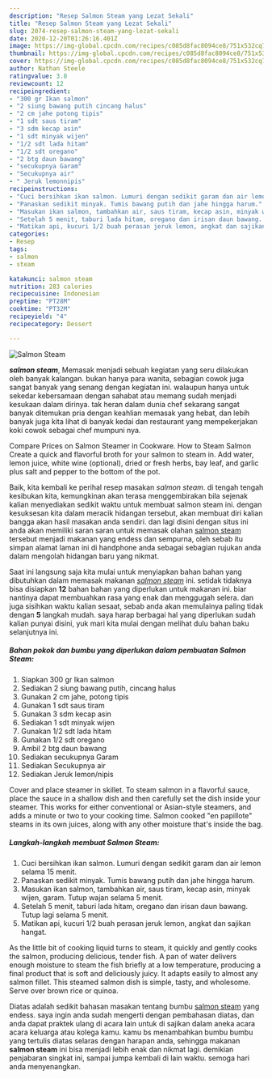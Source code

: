 ```yaml
---
description: "Resep Salmon Steam yang Lezat Sekali"
title: "Resep Salmon Steam yang Lezat Sekali"
slug: 2074-resep-salmon-steam-yang-lezat-sekali
date: 2020-12-20T01:26:16.401Z
image: https://img-global.cpcdn.com/recipes/c085d8fac8094ce8/751x532cq70/salmon-steam-foto-resep-utama.jpg
thumbnail: https://img-global.cpcdn.com/recipes/c085d8fac8094ce8/751x532cq70/salmon-steam-foto-resep-utama.jpg
cover: https://img-global.cpcdn.com/recipes/c085d8fac8094ce8/751x532cq70/salmon-steam-foto-resep-utama.jpg
author: Nathan Steele
ratingvalue: 3.8
reviewcount: 12
recipeingredient:
- "300 gr Ikan salmon"
- "2 siung bawang putih cincang halus"
- "2 cm jahe potong tipis"
- "1 sdt saus tiram"
- "3 sdm kecap asin"
- "1 sdt minyak wijen"
- "1/2 sdt lada hitam"
- "1/2 sdt oregano"
- "2 btg daun bawang"
- "secukupnya Garam"
- "Secukupnya air"
- " Jeruk lemonnipis"
recipeinstructions:
- "Cuci bersihkan ikan salmon. Lumuri dengan sedikit garam dan air lemon selama 15 menit."
- "Panaskan sedikit minyak. Tumis bawang putih dan jahe hingga harum."
- "Masukan ikan salmon, tambahkan air, saus tiram, kecap asin, minyak wijen, garam. Tutup wajan selama 5 menit."
- "Setelah 5 menit, taburi lada hitam, oregano dan irisan daun bawang. Tutup lagi selama 5 menit."
- "Matikan api, kucuri 1/2 buah perasan jeruk lemon, angkat dan sajikan hangat."
categories:
- Resep
tags:
- salmon
- steam

katakunci: salmon steam 
nutrition: 283 calories
recipecuisine: Indonesian
preptime: "PT28M"
cooktime: "PT32M"
recipeyield: "4"
recipecategory: Dessert

---
```



![Salmon Steam](https://img-global.cpcdn.com/recipes/c085d8fac8094ce8/751x532cq70/salmon-steam-foto-resep-utama.jpg)

<b><i>salmon steam</i></b>, Memasak menjadi sebuah kegiatan yang seru dilakukan oleh banyak kalangan. bukan hanya para wanita, sebagian cowok juga sangat banyak yang senang dengan kegiatan ini. walaupun hanya untuk sekedar kebersamaan dengan sahabat atau memang sudah menjadi kesukaan dalam dirinya. tak heran dalam dunia chef sekarang sangat banyak ditemukan pria dengan keahlian memasak yang hebat, dan lebih banyak juga kita lihat di banyak kedai dan restaurant yang mempekerjakan koki cowok sebagai chef mumpuni nya.

Compare Prices on Salmon Steamer in Cookware. How to Steam Salmon Create a quick and flavorful broth for your salmon to steam in. Add water, lemon juice, white wine (optional), dried or fresh herbs, bay leaf, and garlic plus salt and pepper to the bottom of the pot.

Baik, kita kembali ke perihal resep masakan <i>salmon steam</i>. di tengah tengah kesibukan kita, kemungkinan akan terasa menggembirakan bila sejenak kalian menyediakan sedikit waktu untuk membuat salmon steam ini. dengan kesuksesan kita dalam meracik hidangan tersebut, akan membuat diri kalian bangga akan hasil masakan anda sendiri. dan lagi disini dengan situs ini anda akan memiliki saran saran untuk memasak olahan <u>salmon steam</u> tersebut menjadi makanan yang endess dan sempurna, oleh sebab itu simpan alamat laman ini di handphone anda sebagai sebagian rujukan anda dalam mengolah hidangan baru yang nikmat.


Saat ini langsung saja kita mulai untuk menyiapkan bahan bahan yang dibutuhkan dalam memasak makanan <u><i>salmon steam</i></u> ini. setidak tidaknya bisa disiapkan <b>12</b> bahan bahan yang diperlukan untuk makanan ini. biar nantinya dapat membuahkan rasa yang enak dan menggugah selera. dan juga sisihkan waktu kalian sesaat, sebab anda akan memulainya paling tidak dengan <b>5</b> langkah mudah. saya harap berbagai hal yang diperlukan sudah kalian punyai disini, yuk mari kita mulai dengan melihat dulu bahan baku selanjutnya ini.

<!--inarticleads1-->

##### Bahan pokok dan bumbu yang diperlukan dalam pembuatan Salmon Steam:

1. Siapkan 300 gr Ikan salmon
1. Sediakan 2 siung bawang putih, cincang halus
1. Gunakan 2 cm jahe, potong tipis
1. Gunakan 1 sdt saus tiram
1. Gunakan 3 sdm kecap asin
1. Sediakan 1 sdt minyak wijen
1. Gunakan 1/2 sdt lada hitam
1. Gunakan 1/2 sdt oregano
1. Ambil 2 btg daun bawang
1. Sediakan secukupnya Garam
1. Sediakan Secukupnya air
1. Sediakan  Jeruk lemon/nipis


Cover and place steamer in skillet. To steam salmon in a flavorful sauce, place the sauce in a shallow dish and then carefully set the dish inside your steamer. This works for either conventional or Asian-style steamers, and adds a minute or two to your cooking time. Salmon cooked &#34;en papillote&#34; steams in its own juices, along with any other moisture that&#39;s inside the bag. 

<!--inarticleads2-->

##### Langkah-langkah membuat Salmon Steam:

1. Cuci bersihkan ikan salmon. Lumuri dengan sedikit garam dan air lemon selama 15 menit.
1. Panaskan sedikit minyak. Tumis bawang putih dan jahe hingga harum.
1. Masukan ikan salmon, tambahkan air, saus tiram, kecap asin, minyak wijen, garam. Tutup wajan selama 5 menit.
1. Setelah 5 menit, taburi lada hitam, oregano dan irisan daun bawang. Tutup lagi selama 5 menit.
1. Matikan api, kucuri 1/2 buah perasan jeruk lemon, angkat dan sajikan hangat.


As the little bit of cooking liquid turns to steam, it quickly and gently cooks the salmon, producing delicious, tender fish. A pan of water delivers enough moisture to steam the fish briefly at a low temperature, producing a final product that is soft and deliciously juicy. It adapts easily to almost any salmon fillet. This steamed salmon dish is simple, tasty, and wholesome. Serve over brown rice or quinoa. 

Diatas adalah sedikit bahasan masakan tentang bumbu <u>salmon steam</u> yang endess. saya ingin anda sudah mengerti dengan pembahasan diatas, dan anda dapat praktek ulang di acara lain untuk di sajikan dalam aneka acara acara keluarga atau kolega kamu. kamu bs menambahkan bumbu bumbu yang tertulis diatas selaras dengan harapan anda, sehingga makanan <b>salmon steam</b> ini bisa menjadi lebih enak dan nikmat lagi. demikian penjabaran singkat ini, sampai jumpa kembali di lain waktu. semoga hari anda menyenangkan.
